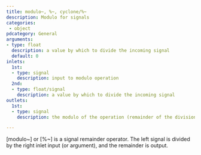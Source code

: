 ```yaml
---
title: modulo~, %~, cyclone/%~
description: Modulo for signals
categories:
 - object
pdcategory: General
arguments:
- type: float
  description: a value by which to divide the incoming signal
  default: 0
inlets:
  1st:
  - type: signal
    description: input to modulo operation
  2nd:
  - type: float/signal
    description: a value by which to divide the incoming signal
outlets:
  1st:
  - type: signal
    description: the modulo of the operation (remainder of the division)

---
```


[modulo~] or [%~] is a signal remainder operator. The left signal is divided by the right inlet input (or argument), and the remainder is output.

